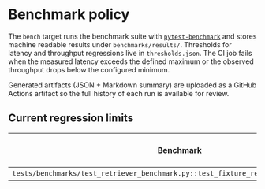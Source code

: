 # Benchmark policy

The `bench` target runs the benchmark suite with [`pytest-benchmark`](https://pytest-benchmark.readthedocs.io/)
and stores machine readable results under `benchmarks/results/`. Thresholds for latency and throughput
regressions live in `thresholds.json`. The CI job fails when the measured latency exceeds the defined
maximum or the observed throughput drops below the configured minimum.

Generated artifacts (JSON + Markdown summary) are uploaded as a GitHub Actions artifact so the full
history of each run is available for review.

## Current regression limits

| Benchmark | Max latency (ms) | Min throughput (ops/s) |
| --- | --- | --- |
| `tests/benchmarks/test_retriever_benchmark.py::test_fixture_retriever_search_latency` | 4.0 | 250.0 |
